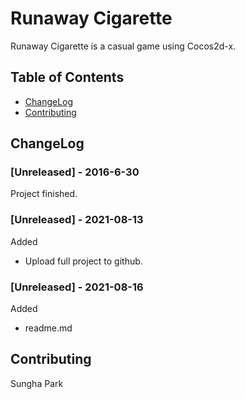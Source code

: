# Runaway Cigarette
Runaway Cigarette is a casual game using Cocos2d-x.

## Table of Contents
- [ChangeLog](#ChangeLog)
- [Contributing](#contributing)

## ChangeLog
### [Unreleased] - 2016-6-30
Project finished.
### [Unreleased] - 2021-08-13
Added
- Upload full project to github.
### [Unreleased] - 2021-08-16
Added
- readme.md

## Contributing
Sungha Park
